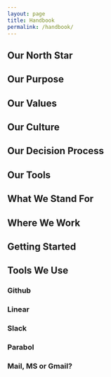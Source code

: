```yaml
---
layout: page
title: Handbook
permalink: /handbook/
---
```


## Our North Star
## Our Purpose
## Our Values
## Our Culture
## Our Decision Process
## Our Tools

## What We Stand For

## Where We Work

## Getting Started

## Tools We Use

### Github
### Linear
### Slack
### Parabol
### Mail, MS or Gmail?